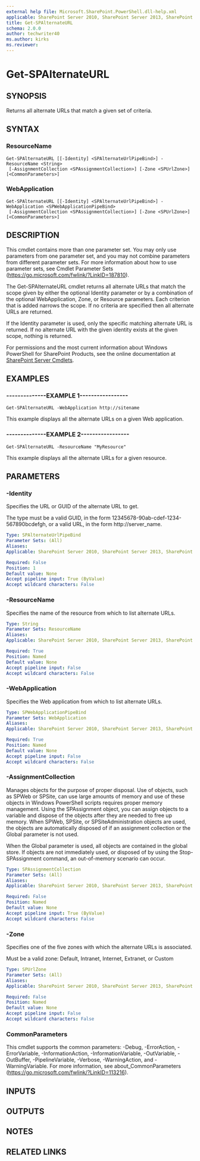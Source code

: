 ```yaml
---
external help file: Microsoft.SharePoint.PowerShell.dll-help.xml
applicable: SharePoint Server 2010, SharePoint Server 2013, SharePoint Server 2016, SharePoint Server 2019
title: Get-SPAlternateURL
schema: 2.0.0
author: techwriter40
ms.author: kirks
ms.reviewer:
---
```


# Get-SPAlternateURL

## SYNOPSIS

Returns all alternate URLs that match a given set of criteria.



## SYNTAX

### ResourceName
```
Get-SPAlternateURL [[-Identity] <SPAlternateUrlPipeBind>] -ResourceName <String>
 [-AssignmentCollection <SPAssignmentCollection>] [-Zone <SPUrlZone>] [<CommonParameters>]
```

### WebApplication
```
Get-SPAlternateURL [[-Identity] <SPAlternateUrlPipeBind>] -WebApplication <SPWebApplicationPipeBind>
 [-AssignmentCollection <SPAssignmentCollection>] [-Zone <SPUrlZone>] [<CommonParameters>]
```

## DESCRIPTION
This cmdlet contains more than one parameter set.
You may only use parameters from one parameter set, and you may not combine parameters from different parameter sets.
For more information about how to use parameter sets, see Cmdlet Parameter Sets (https://go.microsoft.com/fwlink/?LinkID=187810).

The Get-SPAlternateURL cmdlet returns all alternate URLs that match the scope given by either the optional Identity parameter or by a combination of the optional WebApplication, Zone, or Resource parameters.
Each criterion that is added narrows the scope.
If no criteria are specified then all alternate URLs are returned.

If the Identity parameter is used, only the specific matching alternate URL is returned.
If no alternate URL with the given identity exists at the given scope, nothing is returned.

For permissions and the most current information about Windows PowerShell for SharePoint Products, see the online documentation at [SharePoint Server Cmdlets](https://docs.microsoft.com/powershell/sharepoint/sharepoint-server/sharepoint-server-cmdlets).

## EXAMPLES

### --------------EXAMPLE 1----------------- 
```
Get-SPAlternateURL -WebApplication http://sitename
```

This example displays all the alternate URLs on a given Web application.

### --------------EXAMPLE 2----------------- 
```
Get-SPAlternateURL -ResourceName "MyResource"
```

This example displays all the alternate URLs for a given resource.

## PARAMETERS

### -Identity
Specifies the URL or GUID of the alternate URL to get.

The type must be a valid GUID, in the form 12345678-90ab-cdef-1234-567890bcdefgh, or a valid URL, in the form http://server_name.

```yaml
Type: SPAlternateUrlPipeBind
Parameter Sets: (All)
Aliases: 
Applicable: SharePoint Server 2010, SharePoint Server 2013, SharePoint Server 2016, SharePoint Server 2019

Required: False
Position: 1
Default value: None
Accept pipeline input: True (ByValue)
Accept wildcard characters: False
```

### -ResourceName
Specifies the name of the resource from which to list alternate URLs.

```yaml
Type: String
Parameter Sets: ResourceName
Aliases: 
Applicable: SharePoint Server 2010, SharePoint Server 2013, SharePoint Server 2016, SharePoint Server 2019

Required: True
Position: Named
Default value: None
Accept pipeline input: False
Accept wildcard characters: False
```

### -WebApplication
Specifies the Web application from which to list alternate URLs.

```yaml
Type: SPWebApplicationPipeBind
Parameter Sets: WebApplication
Aliases: 
Applicable: SharePoint Server 2010, SharePoint Server 2013, SharePoint Server 2016, SharePoint Server 2019

Required: True
Position: Named
Default value: None
Accept pipeline input: False
Accept wildcard characters: False
```

### -AssignmentCollection
Manages objects for the purpose of proper disposal.
Use of objects, such as SPWeb or SPSite, can use large amounts of memory and use of these objects in Windows PowerShell scripts requires proper memory management.
Using the SPAssignment object, you can assign objects to a variable and dispose of the objects after they are needed to free up memory.
When SPWeb, SPSite, or SPSiteAdministration objects are used, the objects are automatically disposed of if an assignment collection or the Global parameter is not used.

When the Global parameter is used, all objects are contained in the global store.
If objects are not immediately used, or disposed of by using the Stop-SPAssignment command, an out-of-memory scenario can occur.

```yaml
Type: SPAssignmentCollection
Parameter Sets: (All)
Aliases: 
Applicable: SharePoint Server 2010, SharePoint Server 2013, SharePoint Server 2016, SharePoint Server 2019

Required: False
Position: Named
Default value: None
Accept pipeline input: True (ByValue)
Accept wildcard characters: False
```

### -Zone
Specifies one of the five zones with which the alternate URLs is associated.

Must be a valid zone: Default, Intranet, Internet, Extranet, or Custom

```yaml
Type: SPUrlZone
Parameter Sets: (All)
Aliases: 
Applicable: SharePoint Server 2010, SharePoint Server 2013, SharePoint Server 2016, SharePoint Server 2019

Required: False
Position: Named
Default value: None
Accept pipeline input: False
Accept wildcard characters: False
```

### CommonParameters
This cmdlet supports the common parameters: -Debug, -ErrorAction, -ErrorVariable, -InformationAction, -InformationVariable, -OutVariable, -OutBuffer, -PipelineVariable, -Verbose, -WarningAction, and -WarningVariable. For more information, see about_CommonParameters (https://go.microsoft.com/fwlink/?LinkID=113216).

## INPUTS

## OUTPUTS

## NOTES

## RELATED LINKS

